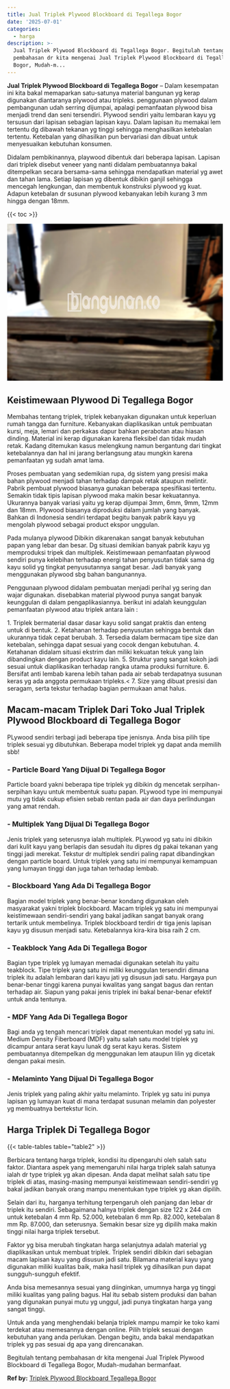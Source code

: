 ```yaml
---
title: Jual Triplek Plywood Blockboard di Tegallega Bogor
date: '2025-07-01'
categories:
  - harga
description: >-
  Jual Triplek Plywood Blockboard di Tegallega Bogor. Begitulah tentang
  pembahasan dr kita mengenai Jual Triplek Plywood Blockboard di Tegallega
  Bogor, Mudah-m...
---
```


**Jual Triplek Plywood Blockboard di Tegallega Bogor** – Dalam kesempatan ini kita bakal memaparkan satu-satunya material bangunan yg kerap digunakan diantaranya plywood atau tripleks. penggunaan plywood dalam pembangunan udah serring dijumpai, apalagi pemanfaatan plywood bisa menjadi trend dan seni tersendiri. Plywood sendiri yaitu lembaran kayu yg tersusun dari lapisan sebagian lapisan kayu. Dalam lapisan itu memakai lem tertentu dg dibawah tekanan yg tinggi sehingga menghasilkan ketebalan tertentu. Ketebalan yang dihasilkan pun bervariasi dan dibuat untuk menyesuaikan kebutuhan konsumen.

Didalam pembikinannya, playwood dibentuk dari beberapa lapisan. Lapisan dari triplek disebut veneer yang nanti didalam pembuatannya bakal ditempelkan secara bersama-sama sehingga mendapatkan material yg awet dan tahan lama. Setiap lapisan yg dibentuk dibikin ganjil sehingga mencegah lengkungan, dan membentuk konstruksi plywood yg kuat. Adapun ketebalan dr susunan plywood kebanyakan lebih kurang 3 mm hingga dengan 18mm.

{{< toc >}}

![Jual Triplek Plywood Blockboard di Tegallega Bogor](/images/jual-triplek-murah-47.png)

## Keistimewaan Plywood Di Tegallega Bogor

Membahas tentang triplek, triplek kebanyakan digunakan untuk keperluan rumah tangga dan furniture. Kebanyakan diaplikasikan untuk pembuatan kursi, meja, lemari dan perkakas dapur bahkan perabotan atau hiasan dinding. Material ini kerap digunakan karena fleksibel dan tidak mudah retak. Kadang ditemukan kasus melengkung namun bergantung dari tingkat ketebalannya dan hal ini jarang berlangsung atau mungkin karena pemanfaatan yg sudah amat lama.

Proses pembuatan yang sedemikian rupa, dg sistem yang presisi maka bahan plywood menjadi tahan terhadap dampak retak ataupun melintir. Pabrik pembuat plywood biasanya gunakan beberapa spesifikasi tertentu. Semakin tidak tipis lapisan plywood maka makin besar kekuatannya. Ukurannya banyak variasi yaitu yg kerap dijumpai 3mm, 6mm, 9mm, 12mm dan 18mm. Plywood biasanya diproduksi dalam jumlah yang banyak. Bahkan di Indonesia sendiri terdapat begitu banyak pabrik kayu yg mengolah plywood sebagai product ekspor unggulan.

Pada mulanya plywood Dibikin dikarenakan sangat banyak kebutuhan papan yang lebar dan besar. Dg situasi demikian banyak pabrik kayu yg memproduksi tripek dan multiplek. Keistimewaan pemanfaatan plywood sendiri punya kelebihan terhadap energi tahan penyusutan tidak sama dg kayu solid yg tingkat penyusutannya sangat besar. Jadi banyak yang menggunakan plywood sbg bahan bangunannya.

Penggunaan plywood didalam pembuatan menjadi perihal yg sering dan wajar digunakan. disebabkan material plywood punya sangat banyak keunggulan di dalam pengaplikasiannya. berikut ini adalah keunggulan pemanfaatan plywood atau triplek antara lain :

1\. Triplek bermaterial dasar dasar kayu solid sangat praktis dan enteng untuk di bentuk. 2. Ketahanan terhadap penyusutan sehingga bentuk dan ukurannya tidak cepat berubah. 3. Tersedia dalam bermacam tipe size dan ketebalan, sehingga dapat sesuai yang cocok dengan kebutuhan. 4. Ketahanan didalam situasi ekstrim dan miliki kekuatan tekuk yang lain dibandingkan dengan product kayu lain. 5. Struktur yang sangat kokoh jadi sesuai untuk diaplikasikan terhadap rangka utama produksi furniture. 6. Bersifat anti lembab karena lebih tahan pada air sebab terdapatnya susunan keras yg ada anggota permukaan tripleks.< 7. Size yang dibuat presisi dan seragam, serta tekstur terhadap bagian permukaan amat halus.

## Macam-macam Triplek Dari Toko Jual Triplek Plywood Blockboard di Tegallega Bogor

PLywood sendiri terbagi jadi beberapa tipe jenisnya. Anda bisa pilih tipe triplek sesuai yg dibutuhkan. Beberapa model triplek yg dapat anda memilih sbb!

### \- Particle Board Yang Dijual Di Tegallega Bogor

Particle board yakni beberapa tipe triplek yg dibikin dg mencetak serpihan-serpihan kayu untuk membentuk suatu papan. PLywood type ini mempunyai mutu yg tidak cukup efisien sebab rentan pada air dan daya perlindungan yang amat rendah.

### \- Multiplek Yang Dijual Di Tegallega Bogor

Jenis triplek yang seterusnya ialah multiplek. PLywood yg satu ini dibikin dari kulit kayu yang berlapis dan sesudah itu dipres dg pakai tekanan yang tinggi jadi merekat. Tekstur dr multiplek sendiri paling rapat dibandingkan dengan particle board. Untuk triplek yang satu ini mempunyai kemampuan yang lumayan tinggi dan juga tahan terhadap lembab.

### \- Blockboard Yang Ada Di Tegallega Bogor

Bagian model triplek yang benar-benar kondang digunakan oleh masyarakat yakni triplek blockboard. Macam triplek yg satu ini mempunyai keistimewaan sendiri-sendiri yang bakal jadikan sangat banyak orang tertarik untuk membelinya. Triplek blockboard terdiri dr tiga jenis lapisan kayu yg disusun menjadi satu. Ketebalannya kira-kira bisa raih 2 cm.

### \- Teakblock Yang Ada Di Tegallega Bogor

Bagian type triplek yg lumayan memadai digunakan setelah itu yaitu teakblock. Tipe triplek yang satu ini miliki keunggulan tersendiri dimana triplek itu adalah lembaran dari kayu jati yg disusun jadi satu. Hargaya pun benar-benar tinggi karena punyai kwalitas yang sangat bagus dan rentan terhadap air. Siapun yang pakai jenis triplek ini bakal benar-benar efektif untuk anda tentunya.

### \- MDF Yang Ada Di Tegallega Bogor

Bagi anda yg tengah mencari triplek dapat menentukan model yg satu ini. Medium Density Fiberboard (MDF) yaitu salah satu model triplek yg dicampur antara serat kayu lunak dg serat kayu keras. Sistem pembuatannya ditempelkan dg menggunakan lem ataupun lilin yg dicetak dengan pakai mesin.

### \- Melaminto Yang Dijual Di Tegallega Bogor

Jenis triplek yang paling akhir yaitu melaminto. Triplek yg satu ini punya lapisan yg lumayan kuat di mana terdapat susunan melamin dan polyester yg membuatnya bertekstur licin.

## Harga Triplek Di Tegallega Bogor

{{< table-tables table="table2" >}}

Berbicara tentang harga triplek, kondisi itu dipengaruhi oleh salah satu faktor. Diantara aspek yang memengaruhi nilai harga triplek salah satunya ialah dr type triplek yg akan dipesan. Anda dapat melihat salah satu tipe triplek di atas, masing-masing mempunyai keistimewaan sendiri-sendiri yg bakal jadikan banyak orang mampu menentukan type triplek yg akan dipilih.

Selain dari itu, harganya terhitung terpengaruh oleh panjang dan lebar dr triplek itu sendiri. Sebagaimana halnya triplek dengan size 122 x 244 cm untuk ketebalan 4 mm Rp. 52.000, ketebalan 6 mm Rp. 82.000, ketebalan 8 mm Rp. 87.000, dan seterusnya. Semakin besar size yg dipilih maka makin tinggi nilai harga triplek tersebut.

Faktor yg bisa merubah tingkatan harga selanjutnya adalah material yg diaplikasikan untuk membuat triplek. Triplek sendiri dibikin dari sebagian macam lapisan kayu yang disusun jadi satu. Bilamana material kayu yang digunakan miliki kualitas baik, maka hasil triplek yg dihasilkan pun dapat sungguh-sungguh efektif.

Anda bisa memesannya sesuai yang diinginkan, umumnya harga yg tinggi miliki kualitas yang paling bagus. Hal itu sebab sistem produksi dan bahan yang digunakan punyai mutu yg unggul, jadi punya tingkatan harga yang sangat tinggi.

Untuk anda yang menghendaki belanja triplek mampu mampir ke toko kami terdekat atau memesannya dengan online. Pilih triplek sesuai dengan kebutuhan yang anda perlukan. Dengan begitu, anda bakal mendapatkan triplek yg pas sesuai dg apa yang direncanakan.

Begitulah tentang pembahasan dr kita mengenai Jual Triplek Plywood Blockboard di Tegallega Bogor, Mudah-mudahan bermanfaat.

**Ref by:** [Triplek Plywood Blockboard Tegallega Bogor](https://id.wikipedia.org/wiki/Triplek)
